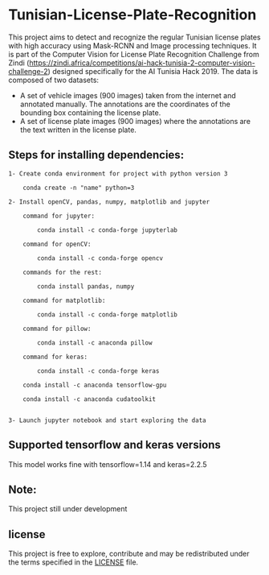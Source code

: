 # Tunisian-License-Plate-Recognition
This project aims to detect and recognize the regular Tunisian license plates with high accuracy using Mask-RCNN and Image processing techniques. It is part of the Computer Vision for License Plate Recognition Challenge from Zindi (https://zindi.africa/competitions/ai-hack-tunisia-2-computer-vision-challenge-2) designed specifically for the AI Tunisia Hack 2019. 
The data is composed of two datasets:

  - A set of vehicle images (900 images) taken from the internet and annotated manually. The annotations are the coordinates of the bounding box containing the license plate.
  - A set of license plate images (900 images) where the annotations are the text written in the license plate.
  

## Steps for installing dependencies:

	1- Create conda environment for project with python version 3
	
		conda create -n "name" python=3
		
	2- Install openCV, pandas, numpy, matplotlib and jupyter
	
		command for jupyter:

			conda install -c conda-forge jupyterlab

		command for openCV:

			conda install -c conda-forge opencv

		commands for the rest:

			conda install pandas, numpy

		command for matplotlib:

			conda install -c conda-forge matplotlib
			
		command for pillow:
		
			conda install -c anaconda pillow
			
		command for keras:
		
			conda install -c conda-forge keras
			
		conda install -c anaconda tensorflow-gpu
			
		conda install -c anaconda cudatoolkit


	3- Launch jupyter notebook and start exploring the data
	
## Supported tensorflow and keras versions
This model works fine with tensorflow=1.14 and keras=2.2.5

## Note:
This project still under development

## license
This project is free to explore, contribute and may be redistributed under the terms specified in the [LICENSE](LICENSE.txt) file.

